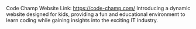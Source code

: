 Code Champ Website Link:
https://code-champ.com/
Introducing a dynamic website designed for kids, providing a fun and educational environment to learn coding while gaining insights into the exciting IT industry.
